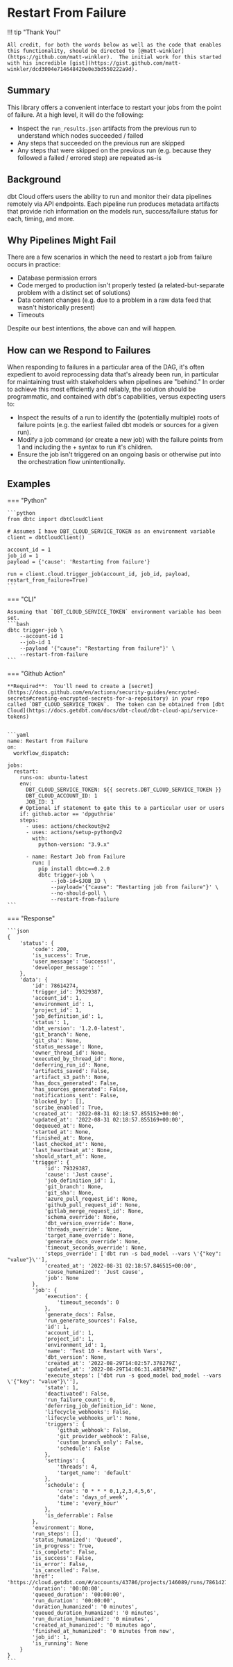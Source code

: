 # Restart From Failure

!!! tip "Thank You!"

    All credit, for both the words below as well as the code that enables this functionality, should be directed to [@matt-winkler](https://github.com/matt-winkler).  The initial work for this started with his incredible [gist](https://gist.github.com/matt-winkler/dcd3004e714648420e0e3bd550222a9d).

## Summary

This library offers a convenient interface to restart your jobs from the point of failure.  At a high level, it will do the following:

- Inspect the `run_results.json` artifacts from the previous run to understand which nodes succeeded / failed
- Any steps that succeeded on the previous run are skipped
- Any steps that were skipped on the previous run (e.g. because they followed a failed / errored step) are repeated as-is

## Background

dbt Cloud offers users the ability to run and monitor their data pipelines remotely via API endpoints. Each pipeline run produces metadata artifacts that provide rich information on the models run, success/failure status for each, timing, and more.

## Why Pipelines Might Fail

There are a few scenarios in which the need to restart a job from failure occurs in practice:

- Database permission errors
- Code merged to production isn't properly tested (a related-but-separate problem with a distinct set of solutions)
- Data content changes (e.g. due to a problem in a raw data feed that wasn't historically present)
- Timeouts

Despite our best intentions, the above can and will happen.

## How can we Respond to Failures

When responding to failures in a particular area of the DAG, it's often expedient to avoid reprocessing data that's already been run, in particular for maintaining trust with stakeholders when pipelines are "behind." In order to achieve this most efficiently and reliably, the solution should be programmatic, and contained with dbt's capabilities, versus expecting users to:

- Inspect the results of a run to identify the (potentially multiple) roots of failure points (e.g. the earliest failed dbt models or sources for a given run).
- Modify a job command (or create a new job) with the failure points from 1 and including the + syntax to run it's children.
- Ensure the job isn't triggered on an ongoing basis or otherwise put into the orchestration flow unintentionally.

## Examples

=== "Python"

    ```python
    from dbtc import dbtCloudClient

    # Assumes I have DBT_CLOUD_SERVICE_TOKEN as an environment variable
    client = dbtCloudClient()

    account_id = 1
    job_id = 1
    payload = {'cause': 'Restarting from failure'}

    run = client.cloud.trigger_job(account_id, job_id, payload, restart_from_failure=True)
    ```

=== "CLI"

    Assuming that `DBT_CLOUD_SERVICE_TOKEN` environment variable has been set.
    ```bash
    dbtc trigger-job \
        --account-id 1
        --job-id 1
        --payload '{"cause": "Restarting from failure"}' \
        --restart-from-failure
    ```

=== "Github Action"

    **Required**:  You'll need to create a [secret](https://docs.github.com/en/actions/security-guides/encrypted-secrets#creating-encrypted-secrets-for-a-repository) in your repo called `DBT_CLOUD_SERVICE_TOKEN`.  The token can be obtained from [dbt Cloud](https://docs.getdbt.com/docs/dbt-cloud/dbt-cloud-api/service-tokens)


    ```yaml
    name: Restart from Failure
    on:
      workflow_dispatch:

    jobs:
      restart:
        runs-on: ubuntu-latest
        env:
          DBT_CLOUD_SERVICE_TOKEN: ${{ secrets.DBT_CLOUD_SERVICE_TOKEN }}
          DBT_CLOUD_ACCOUNT_ID: 1
          JOB_ID: 1
        # Optional if statement to gate this to a particular user or users
        if: github.actor == 'dpguthrie'
        steps:
          - uses: actions/checkout@v2
          - uses: actions/setup-python@v2
            with:
              python-version: "3.9.x"

          - name: Restart Job from Failure
            run: |
              pip install dbtc==0.2.0
              dbtc trigger-job \
                  --job-id=$JOB_ID \
                  --payload='{"cause": "Restarting job from failure"}' \
                  --no-should-poll \
                  --restart-from-failure
    ```

=== "Response"

    ```json
    {
        'status': {
            'code': 200,
            'is_success': True,
            'user_message': 'Success!',
            'developer_message': ''
        },
        'data': {
            'id': 78614274,
            'trigger_id': 79329387,
            'account_id': 1,
            'environment_id': 1,
            'project_id': 1,
            'job_definition_id': 1,
            'status': 1,
            'dbt_version': '1.2.0-latest',
            'git_branch': None,
            'git_sha': None,
            'status_message': None,
            'owner_thread_id': None,
            'executed_by_thread_id': None,
            'deferring_run_id': None,
            'artifacts_saved': False,
            'artifact_s3_path': None,
            'has_docs_generated': False,
            'has_sources_generated': False,
            'notifications_sent': False,
            'blocked_by': [],
            'scribe_enabled': True,
            'created_at': '2022-08-31 02:18:57.855152+00:00',
            'updated_at': '2022-08-31 02:18:57.855169+00:00',
            'dequeued_at': None,
            'started_at': None,
            'finished_at': None,
            'last_checked_at': None,
            'last_heartbeat_at': None,
            'should_start_at': None,
            'trigger': {
                'id': 79329387,
                'cause': 'Just cause',
                'job_definition_id': 1,
                'git_branch': None,
                'git_sha': None,
                'azure_pull_request_id': None,
                'github_pull_request_id': None,
                'gitlab_merge_request_id': None,
                'schema_override': None,
                'dbt_version_override': None,
                'threads_override': None,
                'target_name_override': None,
                'generate_docs_override': None,
                'timeout_seconds_override': None,
                'steps_override': ['dbt run -s bad_model --vars \'{"key": "value"}\''],
                'created_at': '2022-08-31 02:18:57.846515+00:00',
                'cause_humanized': 'Just cause',
                'job': None
            },
            'job': {
                'execution': {
                    'timeout_seconds': 0
                },
                'generate_docs': False,
                'run_generate_sources': False,
                'id': 1,
                'account_id': 1,
                'project_id': 1,
                'environment_id': 1,
                'name': 'Test 10 - Restart with Vars',
                'dbt_version': None,
                'created_at': '2022-08-29T14:02:57.378279Z',
                'updated_at': '2022-08-29T14:06:31.485879Z',
                'execute_steps': ['dbt run -s good_model bad_model --vars \'{"key": "value"}\''],
                'state': 1,
                'deactivated': False,
                'run_failure_count': 0,
                'deferring_job_definition_id': None,
                'lifecycle_webhooks': False,
                'lifecycle_webhooks_url': None,
                'triggers': {
                    'github_webhook': False,
                    'git_provider_webhook': False,
                    'custom_branch_only': False,
                    'schedule': False
                },
                'settings': {
                    'threads': 4,
                    'target_name': 'default'
                },
                'schedule': {
                    'cron': '0 * * * 0,1,2,3,4,5,6',
                    'date': 'days_of_week',
                    'time': 'every_hour'
                },
                'is_deferrable': False
            },
            'environment': None,
            'run_steps': [],
            'status_humanized': 'Queued',
            'in_progress': True,
            'is_complete': False,
            'is_success': False,
            'is_error': False,
            'is_cancelled': False,
            'href': 'https://cloud.getdbt.com/#/accounts/43786/projects/146089/runs/78614274/',
            'duration': '00:00:00',
            'queued_duration': '00:00:00',
            'run_duration': '00:00:00',
            'duration_humanized': '0 minutes',
            'queued_duration_humanized': '0 minutes',
            'run_duration_humanized': '0 minutes',
            'created_at_humanized': '0 minutes ago',
            'finished_at_humanized': '0 minutes from now',
            'job_id': 1,
            'is_running': None
        }
    }
    ```